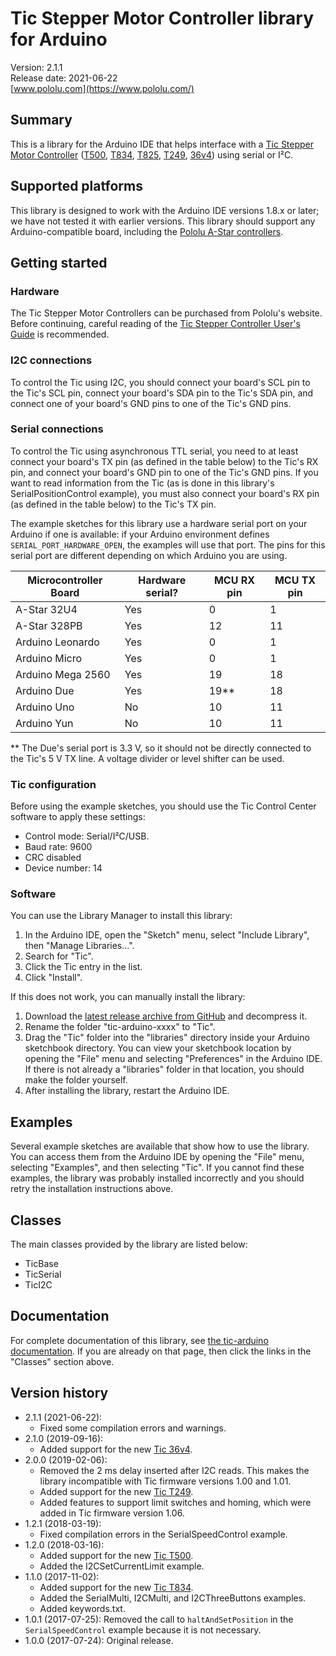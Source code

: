 # Tic Stepper Motor Controller library for Arduino

Version: 2.1.1<br>
Release date: 2021-06-22<br>
[www.pololu.com](https://www.pololu.com/)

## Summary

This is a library for the Arduino IDE that helps interface with a
[Tic Stepper Motor Controller][tic] ([T500], [T834], [T825], [T249], [36v4])
using serial or I&sup2;C.

## Supported platforms

This library is designed to work with the Arduino IDE versions 1.8.x or later;
we have not tested it with earlier versions.  This library should support any
Arduino-compatible board, including the [Pololu A-Star controllers][a-star].

## Getting started

### Hardware

The Tic Stepper Motor Controllers can be purchased from Pololu's website.
Before continuing, careful reading of the [Tic Stepper Controller User's
Guide][guide] is recommended.

### I2C connections

To control the Tic using I2C, you should connect your board's SCL pin to the
Tic's SCL pin, connect your board's SDA pin to the Tic's SDA pin, and connect
one of your board's GND pins to one of the Tic's GND pins.

### Serial connections

To control the Tic using asynchronous TTL serial, you need to at least connect
your board's TX pin (as defined in the table below) to the Tic's RX pin, and
connect your board's GND pin to one of the Tic's GND pins.  If you want to read
information from the Tic (as is done in this library's SerialPositionControl
example), you must also connect your board's RX pin (as defined in the table
below) to the Tic's TX pin.

The example sketches for this library use a hardware serial port on your Arduino
if one is available: if your Arduino environment defines
`SERIAL_PORT_HARDWARE_OPEN`, the examples will use that port.  The pins for this
serial port are different depending on which Arduino you are using.

| Microcontroller Board | Hardware serial? | MCU RX pin | MCU TX pin |
|-----------------------|------------------|------------|------------|
| A-Star 32U4           |        Yes       |      0     |      1     |
| A-Star 328PB          |        Yes       |     12     |     11     |
| Arduino Leonardo      |        Yes       |      0     |      1     |
| Arduino Micro         |        Yes       |      0     |      1     |
| Arduino Mega 2560     |        Yes       |     19     |     18     |
| Arduino Due           |        Yes       |     19**   |     18     |
| Arduino Uno           |        No        |     10     |     11     |
| Arduino Yun           |        No        |     10     |     11     |

** The Due's serial port is 3.3&nbsp;V, so it should not be directly connected
to the Tic's 5&nbsp;V TX line. A voltage divider or level shifter can be
used.

### Tic configuration

Before using the example sketches, you should use the Tic Control Center
software to apply these settings:

* Control mode: Serial/I&sup2;C/USB.
* Baud rate: 9600
* CRC disabled
* Device number: 14

### Software

You can use the Library Manager to install this library:

1. In the Arduino IDE, open the "Sketch" menu, select "Include Library", then
   "Manage Libraries...".
2. Search for "Tic".
3. Click the Tic entry in the list.
4. Click "Install".

If this does not work, you can manually install the library:

1. Download the
   [latest release archive from GitHub](https://github.com/pololu/tic-arduino/releases)
   and decompress it.
2. Rename the folder "tic-arduino-xxxx" to "Tic".
3. Drag the "Tic" folder into the "libraries" directory inside your
   Arduino sketchbook directory. You can view your sketchbook location by
   opening the "File" menu and selecting "Preferences" in the Arduino IDE. If
   there is not already a "libraries" folder in that location, you should make
   the folder yourself.
4. After installing the library, restart the Arduino IDE.

## Examples

Several example sketches are available that show how to use the library. You can
access them from the Arduino IDE by opening the "File" menu, selecting
"Examples", and then selecting "Tic". If you cannot find these
examples, the library was probably installed incorrectly and you should retry
the installation instructions above.

## Classes

The main classes provided by the library are listed below:

* TicBase
* TicSerial
* TicI2C

## Documentation

For complete documentation of this library, see [the tic-arduino documentation][doc].  If you are already on that page, then click the links in the "Classes" section above.

[a-star]: https://www.pololu.com/a-star
[doc]: https://pololu.github.io/tic-arduino/
[guide]: https://www.pololu.com/docs/0J71
[ide]: https://www.arduino.cc/en/Main/Software
[tic]: https://www.pololu.com/tic
[T500]: https://www.pololu.com/product/3135
[T834]: https://www.pololu.com/product/3133
[T825]: https://www.pololu.com/product/3131
[T249]: https://www.pololu.com/product/3139
[36v4]: https://www.pololu.com/product/3141

## Version history

* 2.1.1 (2021-06-22):
  - Fixed some compilation errors and warnings.
* 2.1.0 (2019-09-16):
  - Added support for the new [Tic 36v4][36v4].
* 2.0.0 (2019-02-06):
  - Removed the 2 ms delay inserted after I2C reads.  This makes the
    library incompatible with Tic firmware versions 1.00 and 1.01.
  - Added support for the new [Tic T249][T249].
  - Added features to support limit switches and homing, which were
    added in Tic firmware version 1.06.
* 1.2.1 (2018-03-19):
  - Fixed compilation errors in the SerialSpeedControl example.
* 1.2.0 (2018-03-16):
  - Added support for the new [Tic T500][T500].
  - Added the I2CSetCurrentLimit example.
* 1.1.0 (2017-11-02):
  - Added support for the new [Tic T834][T834].
  - Added the SerialMulti, I2CMulti, and I2CThreeButtons examples.
  - Added keywords.txt.
* 1.0.1 (2017-07-25): Removed the call to `haltAndSetPosition` in the `SerialSpeedControl` example because it is not necessary.
* 1.0.0 (2017-07-24): Original release.

